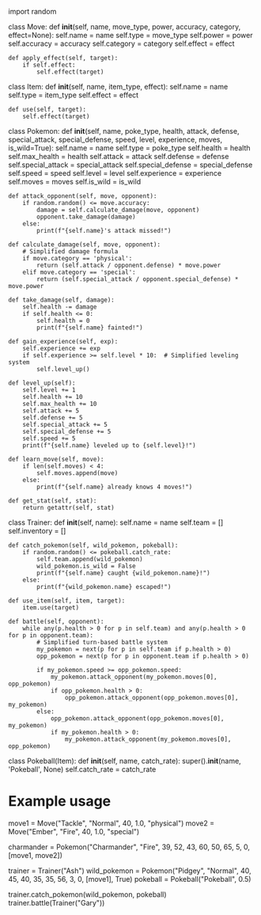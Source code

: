 import random

class Move:
    def __init__(self, name, move_type, power, accuracy, category, effect=None):
        self.name = name
        self.type = move_type
        self.power = power
        self.accuracy = accuracy
        self.category = category
        self.effect = effect

    def apply_effect(self, target):
        if self.effect:
            self.effect(target)

class Item:
    def __init__(self, name, item_type, effect):
        self.name = name
        self.type = item_type
        self.effect = effect

    def use(self, target):
        self.effect(target)

class Pokemon:
    def __init__(self, name, poke_type, health, attack, defense, special_attack, special_defense, speed, level, experience, moves, is_wild=True):
        self.name = name
        self.type = poke_type
        self.health = health
        self.max_health = health
        self.attack = attack
        self.defense = defense
        self.special_attack = special_attack
        self.special_defense = special_defense
        self.speed = speed
        self.level = level
        self.experience = experience
        self.moves = moves
        self.is_wild = is_wild

    def attack_opponent(self, move, opponent):
        if random.random() <= move.accuracy:
            damage = self.calculate_damage(move, opponent)
            opponent.take_damage(damage)
        else:
            print(f"{self.name}'s attack missed!")

    def calculate_damage(self, move, opponent):
        # Simplified damage formula
        if move.category == 'physical':
            return (self.attack / opponent.defense) * move.power
        elif move.category == 'special':
            return (self.special_attack / opponent.special_defense) * move.power

    def take_damage(self, damage):
        self.health -= damage
        if self.health <= 0:
            self.health = 0
            print(f"{self.name} fainted!")

    def gain_experience(self, exp):
        self.experience += exp
        if self.experience >= self.level * 10:  # Simplified leveling system
            self.level_up()

    def level_up(self):
        self.level += 1
        self.health += 10
        self.max_health += 10
        self.attack += 5
        self.defense += 5
        self.special_attack += 5
        self.special_defense += 5
        self.speed += 5
        print(f"{self.name} leveled up to {self.level}!")

    def learn_move(self, move):
        if len(self.moves) < 4:
            self.moves.append(move)
        else:
            print(f"{self.name} already knows 4 moves!")

    def get_stat(self, stat):
        return getattr(self, stat)

class Trainer:
    def __init__(self, name):
        self.name = name
        self.team = []
        self.inventory = []

    def catch_pokemon(self, wild_pokemon, pokeball):
        if random.random() <= pokeball.catch_rate:
            self.team.append(wild_pokemon)
            wild_pokemon.is_wild = False
            print(f"{self.name} caught {wild_pokemon.name}!")
        else:
            print(f"{wild_pokemon.name} escaped!")

    def use_item(self, item, target):
        item.use(target)

    def battle(self, opponent):
        while any(p.health > 0 for p in self.team) and any(p.health > 0 for p in opponent.team):
            # Simplified turn-based battle system
            my_pokemon = next(p for p in self.team if p.health > 0)
            opp_pokemon = next(p for p in opponent.team if p.health > 0)

            if my_pokemon.speed >= opp_pokemon.speed:
                my_pokemon.attack_opponent(my_pokemon.moves[0], opp_pokemon)
                if opp_pokemon.health > 0:
                    opp_pokemon.attack_opponent(opp_pokemon.moves[0], my_pokemon)
            else:
                opp_pokemon.attack_opponent(opp_pokemon.moves[0], my_pokemon)
                if my_pokemon.health > 0:
                    my_pokemon.attack_opponent(my_pokemon.moves[0], opp_pokemon)

class Pokeball(Item):
    def __init__(self, name, catch_rate):
        super().__init__(name, 'Pokeball', None)
        self.catch_rate = catch_rate

# Example usage
move1 = Move("Tackle", "Normal", 40, 1.0, "physical")
move2 = Move("Ember", "Fire", 40, 1.0, "special")

charmander = Pokemon("Charmander", "Fire", 39, 52, 43, 60, 50, 65, 5, 0, [move1, move2])

trainer = Trainer("Ash")
wild_pokemon = Pokemon("Pidgey", "Normal", 40, 45, 40, 35, 35, 56, 3, 0, [move1], True)
pokeball = Pokeball("Pokeball", 0.5)

trainer.catch_pokemon(wild_pokemon, pokeball)
trainer.battle(Trainer("Gary"))

